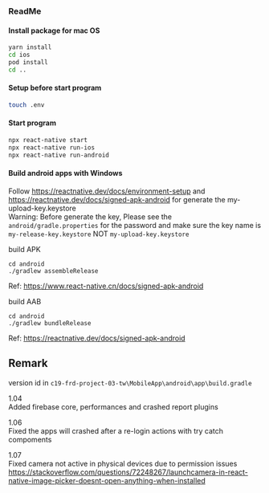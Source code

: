 ### ReadMe

#### Install package for mac OS

```bash
yarn install
cd ios
pod install
cd ..
```

#### Setup before start program

```bash
touch .env
```

#### Start program

```bash
npx react-native start
npx react-native run-ios
npx react-native run-android
```

#### Build android apps with Windows  

Follow https://reactnative.dev/docs/environment-setup and https://reactnative.dev/docs/signed-apk-android for generate the my-upload-key.keystore  
Warning: Before generate the key, Please see the ```android/gradle.properties``` for the password and make sure the key name is ```my-release-key.keystore```  NOT ```my-upload-key.keystore```

build APK  
```
cd android
./gradlew assembleRelease
```
Ref: https://www.react-native.cn/docs/signed-apk-android  

build AAB    
```
cd android
./gradlew bundleRelease
```
Ref: https://reactnative.dev/docs/signed-apk-android  



## Remark
version id in ```c19-frd-project-03-tw\MobileApp\android\app\build.gradle```   

1.04    
Added firebase core, performances and crashed report plugins  

1.06  
Fixed the apps will crashed after a re-login actions with try catch compoments  

1.07  
Fixed camera not active in physical devices due to permission issues  
https://stackoverflow.com/questions/72248267/launchcamera-in-react-native-image-picker-doesnt-open-anything-when-installed  
  
